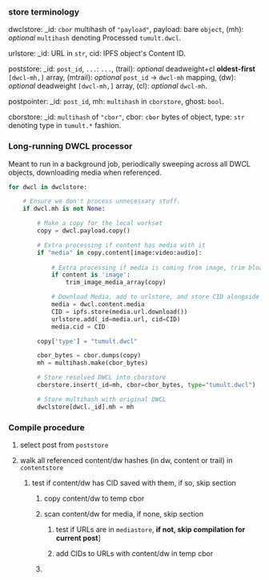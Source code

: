 
### store terminology
dwclstore:      _id:        `cbor` multihash of `"payload"`,
                payload:    bare `object`,
                (mh):       *optional* `multihash` denoting Processed `tumult.dwcl`.

urlstore:       _id:    URL in `str`,
                cid:    IPFS object's Content ID.

poststore:      _id:        `post_id`,
                `...`:      `...`,
                (trail):    *optional* deadweight+cl **oldest-first** `[dwcl-mh,]` array,
                (mtrail):   *optional* `post_id` -> `dwcl-mh` mapping,
                (dw):       *optional* deadweight `[dwcl-mh,]` array,
                (cl):       *optional* `dwcl-mh`.
                
postpointer:    _id:    `post_id`,
                mh:     `multihash` in `cborstore`,
                ghost:  `bool`.

cborstore:      _id:    `multihash` of `"cbor"`,
                cbor:   `cbor` bytes of object,
                type:   `str` denoting type in `tumult.*` fashion.

### Long-running DWCL processor

Meant to run in a background job, periodically sweeping across all DWCL objects, downloading media when referenced.

```python
for dwcl in dwclstore:

    # Ensure we don't process unnecessary stuff.
    if dwcl.mh is not None:

        # Make a copy for the local workset
        copy = dwcl.payload.copy()

        # Extra processing if content has media with it
        if "media" in copy.content[image:video:audio]:
            
            # Extra processing if media is coming from image, trim bloat.
            if content is 'image':
                trim_image_media_array(copy)

            # Download Media, add to urlstore, and store CID alongside URL
            media = dwcl.content.media
            CID = ipfs.store(media.url.download())
            urlstore.add(_id=media.url, cid=CID)
            media.cid = CID

        copy['type'] = "tumult.dwcl"

        cbor_bytes = cbor.dumps(copy)
        mh = multihash.make(cbor_bytes)

        # Store resolved DWCL into cborstore
        cborstore.insert(_id=mh, cbor=cbor_bytes, type="tumult.dwcl")

        # Store multihash with original DWCL
        dwclstore[dwcl._id].mh = mh
```

### Compile procedure

[//]: # (WIP)

1. select post from `poststore`

2. walk all referenced content/dw hashes (in dw, content or trail) in `contentstore`

    1. test if content/dw has CID saved with them, if so, skip section
    
        1. copy content/dw to temp cbor

        2. scan content/dw for media, if none, skip section

            1. test if URLs are in `mediastore`, **if not, skip compilation for current post**]
            
            2. add CIDs to URLs with content/dw in temp cbor
        
        3. 
